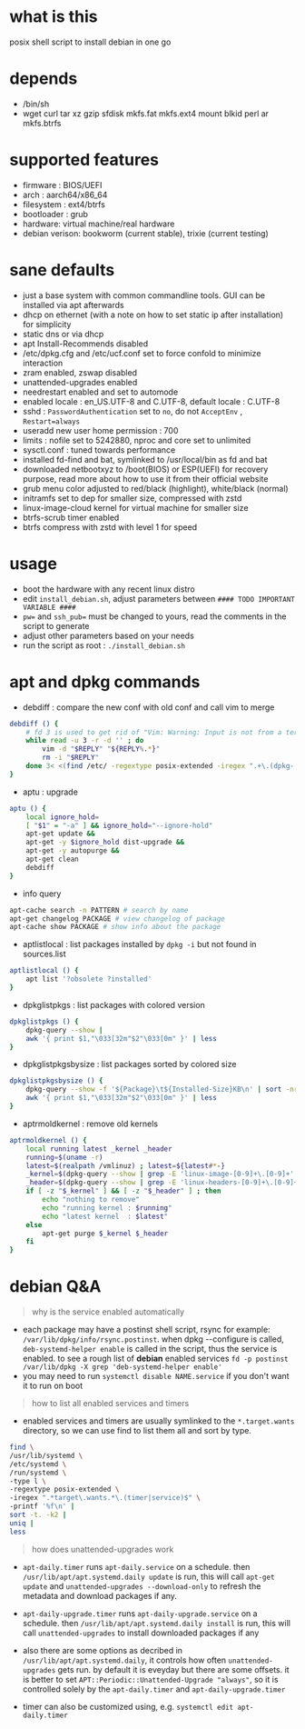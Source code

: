 # what is this
posix shell script to install debian in one go

# depends
- /bin/sh
- wget curl tar xz gzip sfdisk mkfs.fat mkfs.ext4 mount blkid perl ar mkfs.btrfs

# supported features
- firmware : BIOS/UEFI
- arch : aarch64/x86_64
- filesystem : ext4/btrfs
- bootloader : grub
- hardware: virtual machine/real hardware
- debian verison: bookworm (current stable), trixie (current testing)

# sane defaults
- just a base system with common commandline tools. GUI can be installed via apt afterwards
- dhcp on ethernet (with a note on how to set static ip after installation) for simplicity
- static dns or via dhcp
- apt Install-Recommends disabled
- /etc/dpkg.cfg and /etc/ucf.conf set to force confold to minimize interaction
- zram enabled, zswap disabled
- unattended-upgrades enabled
- needrestart enabled and set to automode
- enabled locale : en_US.UTF-8 and C.UTF-8, default locale :  C.UTF-8
- sshd : `PasswordAuthentication` set to `no`, do not `AcceptEnv` , `Restart=always`
- useradd new user home permission : 700
- limits : nofile set to 5242880, nproc and core set to unlimited
- sysctl.conf : tuned towards performance
- installed fd-find and bat, symlinked to /usr/local/bin as fd and bat
- downloaded netbootxyz to /boot(BIOS) or ESP(UEFI) for recovery purpose, read more about how to use it from their official website
- grub menu color adjusted to red/black (highlight), white/black (normal)
- initramfs set to dep for smaller size, compressed with zstd
- linux-image-cloud kernel for virtual machine for smaller size
- btrfs-scrub timer enabled
- btrfs compress with zstd with level 1 for speed

# usage

- boot the hardware with any recent linux distro
- edit `install_debian.sh`, adjust parameters between `#### TODO IMPORTANT VARIABLE ####`
- `pw=` and `ssh_pub=` must be changed to yours, read the comments in the script to generate
- adjust other parameters based on your needs
- run the script as root : `./install_debian.sh`

# apt and dpkg commands

- debdiff : compare the new conf with old conf and call vim to merge
```sh
debdiff () {
    # fd 3 is used to get rid of "Vim: Warning: Input is not from a terminal"
    while read -u 3 -r -d '' ; do
        vim -d "$REPLY" "${REPLY%.*}"
        rm -i "$REPLY"
    done 3< <(find /etc/ -regextype posix-extended -iregex ".+\.(dpkg-|ucf-).+" -print0)
}
```
- aptu : upgrade

```sh
aptu () {
    local ignore_hold=
    [ "$1" = "-a" ] && ignore_hold="--ignore-hold"
    apt-get update &&
    apt-get -y $ignore_hold dist-upgrade &&
    apt-get -y autopurge &&
    apt-get clean
    debdiff
}
```
- info query

```sh
apt-cache search -n PATTERN # search by name
apt-get changelog PACKAGE # view changelog of package
apt-cache show PACKAGE # show info about the package

```
- aptlistlocal : list packages installed by `dpkg -i` but not found in sources.list
```sh
aptlistlocal () {
    apt list '?obsolete ?installed'
}
```

- dpkglistpkgs : list packages with colored version

```sh
dpkglistpkgs () {
    dpkg-query --show |
    awk '{ print $1,"\033[32m"$2"\033[0m" }' | less
}
```
- dpkglistpkgsbysize : list packages sorted by colored size

```sh
dpkglistpkgsbysize () {
    dpkg-query --show -f '${Package}\t${Installed-Size}KB\n' | sort -nr -k2 |
    awk '{ print $1,"\033[32m"$2"\033[0m" }' | less
}
```


- aptrmoldkernel : remove old kernels

```sh
aptrmoldkernel () {
    local running latest _kernel _header
    running=$(uname -r)
    latest=$(realpath /vmlinuz) ; latest=${latest#*-}
    _kernel=$(dpkg-query --show | grep -E 'linux-image-[0-9]+\.[0-9]+' | grep -v -E "$running|$latest" | awk '{ print $1 }')
    _header=$(dpkg-query --show | grep -E 'linux-headers-[0-9]+\.[0-9]+' | grep -v -E "$running|$latest" | awk '{ print $1 }')
    if [ -z "$_kernel" ] && [ -z "$_header" ] ; then
        echo "nothing to remove"
        echo "running kernel : $running"
        echo "latest kernel  : $latest"
    else
        apt-get purge $_kernel $_header
    fi
}
```

# debian Q&A
> why is the service enabled automatically
- each package may have a postinst shell script, rsync for example: `/var/lib/dpkg/info/rsync.postinst`. when dpkg --configure is called, `deb-systemd-helper enable` is called in the script, thus the service is enabled. to see a rough list of **debian** enabled services `fd -p postinst /var/lib/dpkg -X grep 'deb-systemd-helper enable'`
- you may need to run `systemctl disable NAME.service` if you don't want it to run on boot

> how to list all enabled services and timers
- enabled services and timers are usually symlinked to the `*.target.wants` directory, so we can use find to list them all and sort by type.

```sh
find \
/usr/lib/systemd \
/etc/systemd \
/run/systemd \
-type l \
-regextype posix-extended \
-iregex ".*target\.wants.*\.(timer|service)$" \
-printf '%f\n' |
sort -t. -k2 |
uniq |
less
```

> how does unattended-upgrades work
- `apt-daily.timer` runs `apt-daily.service` on a schedule. then `/usr/lib/apt/apt.systemd.daily update` is run, this will call `apt-get update` and `unattended-upgrades --download-only` to refresh the metadata and download packages if any.

- `apt-daily-upgrade.timer` runs `apt-daily-upgrade.service` on a schedule. then `/usr/lib/apt/apt.systemd.daily install` is run, this will call `unattended-upgrades` to install downloaded packages if any
- also there are some options as decribed in `/usr/lib/apt/apt.systemd.daily`, it controls how often `unattended-upgrades` gets run. by default it is eveyday but there are some offsets. it is better to set `APT::Periodic::Unattended-Upgrade "always"`, so it is controlled solely by the `apt-daily.timer` and `apt-daily-upgrade.timer`
- timer can also be customized using, e.g. `systemctl edit apt-daily.timer`